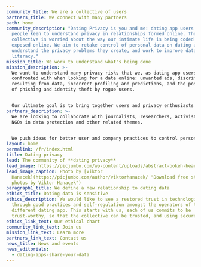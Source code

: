 ```yaml
---
community_title: We are a collective of users
partners_title: We connect with many partners
path: home
community_description: "Dating Privacy is you and me: dating app users and
  people keen to understand privacy in relationships formed online. The
  collective is worried about the way our intimate life is being coded and
  exposed online. We aim to retake control of personal data on dating apps,
  understand the privacy problems they create, and work to improve data
  literacy."
mission_title: We work to understand what's being done
mission_description: >-
  We want to understand many privacy risks that we, as dating app users, are
  confronted with when looking for a date online: unwanted ads, discrimination
  resulting from data, incorrect profiling and predictions, and the possibility
  of phishing and identity theft by rogue users.


  Our ultimate goal is to bring together users and privacy enthusiasts to push for a paradigm shift.
partners_description: >-
  We are looking to collaborate with journalists, researchers, activists and
  NGOs in data protection and other related themes.


  We push ideas for better user and company practices to control personal data and date safely online. We are particularly interested in raising awareness, as well as building methodological protocols and privacy tools for data protection and literacy.
layout: home
permalink: /fr/index.html
title: Dating privacy
lead: The community of **dating privacy**
lead_image: https://picjumbo.com/wp-content/uploads/abstract-bokeh-hearts-real-light-2210x1474.jpg
lead_image_caption: Photo by [Viktor
  Hanacek](https://picjumbo.com/author/viktorhanacek/ "Download free stock
  photos by Viktor Hanacek")
paragraph1_title: We define a new relationship to dating data
ethics_title: Dating data is sensitive
ethics_description: We would like to see a restored trust in technologies,
  through good practices and self-regulation amongst the operators of the
  different dating app. This starts with us, each of us commits to be
  trust-worthy, so that the collective can be trusted, and using secured tools.
ethics_link_text: Our ethical chart
community_link_text: Join us
mission_link_text: Learn more
partners_link_text: Contact us
news_title: News and events
news_editorials:
  - dating-apps-share-your-data
---
```

